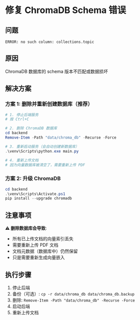 # 修复 ChromaDB Schema 错误

## 问题
```
ERROR: no such column: collections.topic
```

## 原因
ChromaDB 数据库的 schema 版本不匹配或数据损坏

## 解决方案

### 方案 1: 删除并重新创建数据库（推荐）

```powershell
# 1. 停止后端服务
# 按 Ctrl+C

# 2. 删除 ChromaDB 数据库
cd backend
Remove-Item -Path "data/chroma_db" -Recurse -Force

# 3. 重新启动服务（会自动创建新数据库）
.\venv\Scripts\python.exe main.py

# 4. 重新上传文档
# 因为向量数据库被清空了，需要重新上传 PDF
```

### 方案 2: 升级 ChromaDB

```powershell
cd backend
.\venv\Scripts\Activate.ps1
pip install --upgrade chromadb
```

## 注意事项

**⚠️ 删除数据库会导致**:
- 所有已上传文档的向量索引丢失
- 需要重新上传 PDF 文档
- 文档元数据（数据库中）仍然保留
- 只是需要重新生成向量嵌入

## 执行步骤

1. 停止后端
2. 备份（可选）: `cp -r data/chroma_db data/chroma_db.backup`
3. 删除: `Remove-Item -Path "data/chroma_db" -Recurse -Force`
4. 启动后端
5. 重新上传文档
